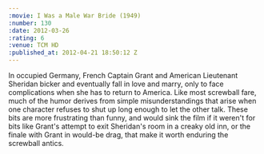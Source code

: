 ```yaml
--- 
:movie: I Was a Male War Bride (1949)
:number: 130
:date: 2012-03-26
:rating: 6
:venue: TCM HD
:published_at: 2012-04-21 18:50:12 Z
---
```

In occupied Germany, French Captain Grant and American Lieutenant Sheridan bicker and eventually fall in love and marry, only to face complications when she has to return to America. Like most screwball fare, much of the humor derives from simple misunderstandings that arise when one character refuses to shut up long enough to let the other talk. These bits are more frustrating than funny, and would sink the film if it weren't for bits like Grant's attempt to exit Sheridan's room in a creaky old inn, or the finale with Grant in would-be drag, that make it worth enduring the screwball antics.